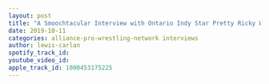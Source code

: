 ```yaml
---
layout: post
title: "A Smoochtacular Interview with Ontario Indy Star Pretty Ricky Willdy"
date: 2019-10-11
categories: alliance-pro-wrestling-network interviews
author: lewis-carlan
spotify_track_id: 
youtube_video_id: 
apple_track_id: 1000453175225
---
```

